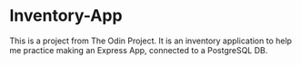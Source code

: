 # Inventory-App
This is a project from The Odin Project. It is an inventory application to help me practice making an Express App, connected to a PostgreSQL DB. 
